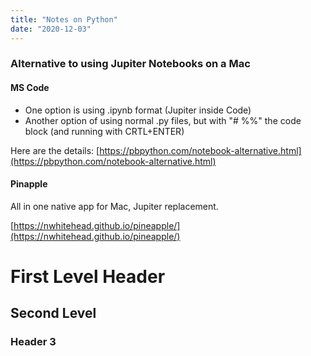 ```yaml
---
title: "Notes on Python"
date: "2020-12-03"
---
```


### Alternative to using Jupiter Notebooks on a Mac

#### MS Code

- One option is using .ipynb format (Jupiter inside Code)
- Another option of using normal .py files, but with "# %%" the code block (and running with CRTL+ENTER)

Here are the details: [https://pbpython.com/notebook-alternative.html](https://pbpython.com/notebook-alternative.html)

#### Pinapple

All in one native app for Mac, Jupiter replacement.

[https://nwhitehead.github.io/pineapple/](https://nwhitehead.github.io/pineapple/)


First Level Header
==================

Second Level
------------

### Header 3


